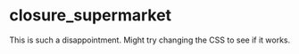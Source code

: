 # closure_supermarket
 
This is such a disappointment. Might try changing the CSS to see if it works.

